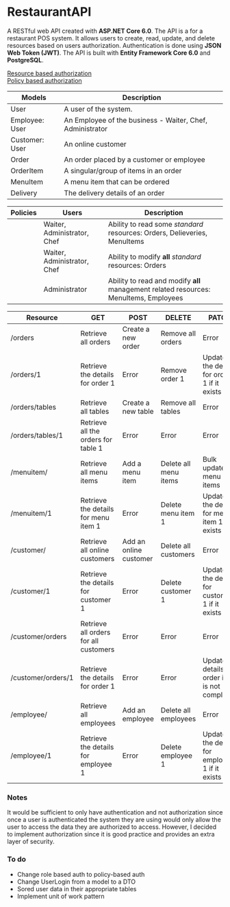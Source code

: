 # RestaurantAPI

A RESTful web API created with **ASP.NET Core 6.0**. The API is a for a restaurant POS system. It allows users to create, read, update, and delete resources based on users authorization. Authentication is done using **JSON Web Token (JWT)**. The API is built with **Entity Framework Core 6.0** and **PostgreSQL**.

[Resource based authorization](https://learn.microsoft.com/en-us/aspnet/core/security/authorization/resourcebased?view=aspnetcore-3.1)\
[Policy based authorization](https://learn.microsoft.com/en-us/aspnet/core/security/authorization/policies?view=aspnetcore-3.1)

| Models         | Description                                               |
| -------------- | --------------------------------------------------------- |
| User           | A user of the system.                                     |
| Employee: User | An Employee of the business - Waiter, Chef, Administrator |
| Customer: User | An online customer                                        |
| Order          | An order placed by a customer or employee                 |
| OrderItem      | A singular/group of items in an order                     |
| MenuItem       | A menu item that can be ordered                           |
| Delivery       | The delivery details of an order                          |

| Policies | Users                       | Description                                                                           |
| -------- | --------------------------- | ------------------------------------------------------------------------------------- |
|          | Waiter, Administrator, Chef | Ability to read some _standard_ resources: Orders, Delieveries, MenuItems             |
|          | Waiter, Administrator, Chef | Ability to modify **all** _standard_ resources: Orders                                |
|          | Administrator               | Ability to read and modify **all** management related resources: MenuItems, Employees |

| Resource           | GET                                   | POST                   | DELETE                | PATCH                                           |
| ------------------ | ------------------------------------- | ---------------------- | --------------------- | ----------------------------------------------- |
| /orders            | Retrieve all orders                   | Create a new order     | Remove all orders     | Error                                           |
| /orders/1          | Retrieve the details for order 1      | Error                  | Remove order 1        | Update the details for order 1 if it exists     |
| /orders/tables     | Retrieve all tables                   | Create a new table     | Remove all tables     | Error                                           |
| /orders/tables/1   | Retrieve all the orders for table 1   | Error                  | Error                 | Error                                           |
| /menuitem/         | Retrieve all menu items               | Add a menu item        | Delete all menu items | Bulk update of menu items                       |
| /menuitem/1        | Retrieve the details for menu item 1  | Error                  | Delete menu item 1    | Update the details for menu item 1 if it exists |
| /customer/         | Retrieve all online customers         | Add an online customer | Delete all customers  | Error                                           |
| /customer/1        | Retrieve the details for customer 1   | Error                  | Delete customer 1     | Update the details for customer 1 if it exists  |
| /customer/orders   | Retrieve all orders for all customers | Error                  | Error                 | Error                                           |
| /customer/orders/1 | Retrieve the details for order 1      | Error                  | Error                 | Update details for order if it is not completed |
| /employee/         | Retrieve all employees                | Add an employee        | Delete all employees  | Error                                           |
| /employee/1        | Retrieve the details for employee 1   | Error                  | Delete employee 1     | Update the details for employee 1 if it exists  |

### Notes

It would be sufficient to only have authentication and not authorization since once a user is authenticated the system they are using would only allow the user to access the data they are authorized to access. However, I decided to implement authorization since it is good practice and provides an extra layer of security.

### To do

- Change role based auth to policy-based auth
- Change UserLogin from a model to a DTO
- Sored user data in their appropriate tables
- Implement unit of work pattern
